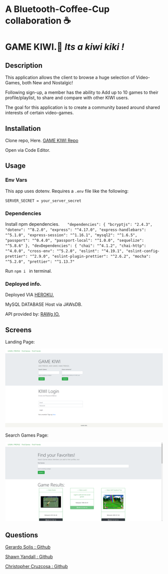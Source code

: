 # A Bluetooth-Coffee-Cup collaboration ☕


# GAME KIWI.🥝 ___Its a kiwi kiki !___

## Description

This application allows the client to browse a huge selection of Video-Games, both New and Nostalgic!

Following sign-up, a member has the ability to Add up to 10 games to their profile/playlist, to share and compare with other KIWI users.

The goal for this application is to create a community based around shared interests of certain video-games.

## Installation

Clone repo, Here. [GAME KIWI Repo](https://github.com/Gerardo-S/bluetooth-coffee-cup)

Open via Code Editor. 

## Usage

### Env Vars
This app uses dotenv. Requires a `.env` file like the following:

```
SERVER_SECRET = your_server_secret
```

### Dependencies
Install npm dependencies.  ```  
  "dependencies": {
    "bcryptjs": "2.4.3",
    "dotenv": "^8.2.0",
    "express": "^4.17.0",
    "express-handlebars": "^5.1.0",
    "express-session": "^1.16.1",
    "mysql2": "^1.6.5",
    "passport": "^0.4.0",
    "passport-local": "^1.0.0",
    "sequelize": "^5.8.6"
  },
  "devDependencies": {
    "chai": "^4.1.2",
    "chai-http": "^4.0.0",
    "cross-env": "^5.2.0",
    "eslint": "^4.19.1",
    "eslint-config-prettier": "^2.9.0",
    "eslint-plugin-prettier": "^2.6.2",
    "mocha": "^5.2.0",
    "prettier": "^1.13.7"``` 
    
Run ```npm i ``` in terminal.

### Deployed info.

Deployed VIA [HEROKU.](https://infinite-plains-30611.herokuapp.com/)

MySQL DATABASE Host via JAWsDB. 

API provided by: [RAWg IO.](https://rawg.io/)



## Screens

Landing Page:

![Game Kiwi : Landing Page](public/assets/land.png)

Search Games Page:

![Game Kiwi : Search Page](public/assets/search.png)



## Questions

[Gerardo Solis : Github](https://github.com/Gerardo-S)

[Shawn Yandall : Github](https://github.com/dohmr/)

[Christopher Cruzcosa : Github](https://github.com/christopher-cruzcosa)
